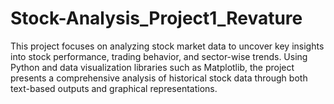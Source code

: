 # Stock-Analysis_Project1_Revature
This project focuses on analyzing stock market data to uncover key insights into stock performance, trading behavior, and sector-wise trends. Using Python and data visualization libraries such as Matplotlib, the project presents a comprehensive analysis of historical stock data through both text-based outputs and graphical representations.
